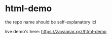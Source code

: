 # html-demo
the repo name should be self-explanatory icl

live demo's here: https://zayaanar.xyz/html-demo
